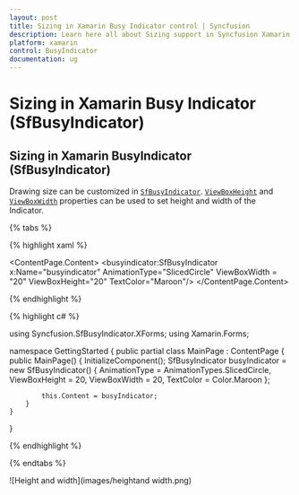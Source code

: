 ```yaml
---
layout: post
title: Sizing in Xamarin Busy Indicator control | Syncfusion
description: Learn here all about Sizing support in Syncfusion Xamarin Busy Indicator (SfBusyIndicator) control and more.
platform: xamarin
control: BusyIndicator
documentation: ug
---
```

# Sizing in Xamarin Busy Indicator (SfBusyIndicator)

## Sizing in Xamarin BusyIndicator (SfBusyIndicator)

Drawing size can be customized in [`SfBusyIndicator`](https://help.syncfusion.com/cr/xamarin/Syncfusion.SfBusyIndicator.XForms.SfBusyIndicator.html). [`ViewBoxHeight`](https://help.syncfusion.com/cr/xamarin/Syncfusion.SfBusyIndicator.XForms.SfBusyIndicator.html#Syncfusion_SfBusyIndicator_XForms_SfBusyIndicator_ViewBoxHeight) and [`ViewBoxWidth`](https://help.syncfusion.com/cr/xamarin/Syncfusion.SfBusyIndicator.XForms.SfBusyIndicator.html#Syncfusion_SfBusyIndicator_XForms_SfBusyIndicator_ViewBoxWidth) properties can be used to set height and width of the Indicator.

{% tabs %}

{% highlight xaml %}

<?xml version="1.0" encoding="utf-8" ?>
<ContentPage xmlns="http://xamarin.com/schemas/2014/forms"
             xmlns:x="http://schemas.microsoft.com/winfx/2009/xaml"
             xmlns:local="clr-namespace:GettingStarted"
             xmlns:busyindicator="clr-namespace:Syncfusion.SfBusyIndicator.XForms;assembly=Syncfusion.SfBusyIndicator.XForms"
             x:Class="GettingStarted.MainPage">
    <ContentPage.Content>
        <busyindicator:SfBusyIndicator x:Name="busyindicator" 
                                       AnimationType="SlicedCircle" 
                                       ViewBoxWidth = "20" 
                                       ViewBoxHeight="20" 
                                       TextColor="Maroon"/>
    </ContentPage.Content>
</ContentPage>
	
{% endhighlight %}

{% highlight c# %}

using Syncfusion.SfBusyIndicator.XForms;
using Xamarin.Forms;

namespace GettingStarted
{
    public partial class MainPage : ContentPage
    {
        public MainPage()
        {
            InitializeComponent();
            SfBusyIndicator busyIndicator = new SfBusyIndicator()
            {
                AnimationType = AnimationTypes.SlicedCircle,
                ViewBoxHeight = 20,
                ViewBoxWidth = 20,
                TextColor = Color.Maroon
            };

            this.Content = busyIndicator;
        }
    }
}
 
{% endhighlight %}

{% endtabs %}

![Height and width](images/heightand width.png)  
